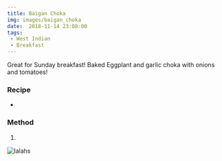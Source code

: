 ```yaml
---
title: Baigan Choka
img: images/baigan_choka
date:  2018-11-14 23:08:00
tags:
 - West Indian
 - Breakfast
---
```


Great for Sunday breakfast! Baked Eggplant and garlic choka with onions and tomatoes!


### Recipe

-

### Method

1.

![lalahs](/images/lalas.jpeg)

